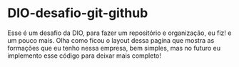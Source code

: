 # DIO-desafio-git-github
Esse é um desafio da DIO, para fazer um repositório e organização, eu fiz! e um pouco mais.
Olha como ficou o layout dessa pagina que mostra as formações que eu tenho nessa empresa, bem simples, mas no futuro eu implemento esse código
para deixar mais completo!
